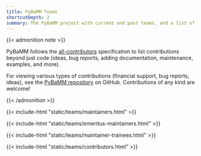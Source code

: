 ```yaml
---
title: PyBaMM Teams
shortcutDepth: 2
summary: The PyBaMM project with current and past teams, and a list of contributors
---
```


{{< admonition note >}}

PyBaMM follows the [all-contributors](https://allcontributors.org/) specification to list contributions
beyond just code (ideas, bug reports, adding documentation, maintenance, examples, and more).

For viewing various types of contributions (financial support, bug reports, ideas), see the [PyBaMM repository](https://github.com/pybamm-team/PyBaMM#-contributors) on GitHub.
Contributions of any kind are welcome!

{{< /admonition >}}

{{< include-html "static/teams/maintainers.html" >}}

{{< include-html "static/teams/emeritus-maintainers.html" >}}

{{< include-html "static/teams/maintainer-trainees.html" >}}

{{< include-html "static/teams/contributors.html" >}}

<!-- Use "make teams" or alternatively run scripts/get_teams_info.py  -->
<!-- to regenerate the teams. -->
